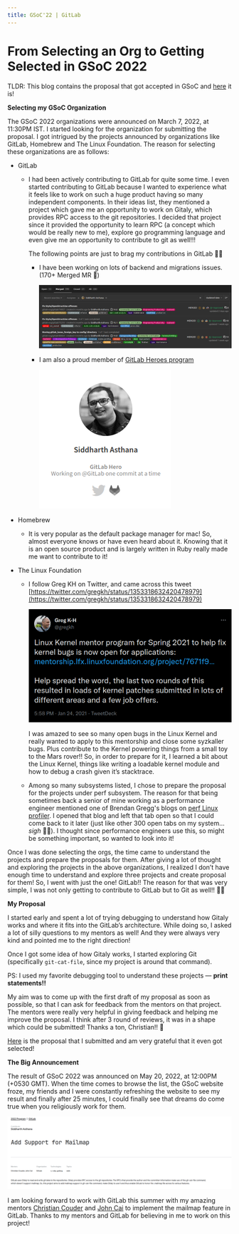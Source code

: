 ```yaml
---
title: GSoC'22 | GitLab
---
```


# From Selecting an Org to Getting Selected in GSoC 2022

TLDR: This blog contains the proposal that got accepted in GSoC and [here](https://docs.google.com/document/d/16zWn9zSv5r-O_ICZoKX0alMA4tXQs67hoc_CQEd9cJY/edit?usp=sharing) it is!

**Selecting my GSoC Organization**

The GSoC 2022 organizations were announced on March 7, 2022, at 11:30PM IST. I started looking for the organization for submitting the proposal. I got intrigued by the projects announced by organizations like GitLab, Homebrew and The Linux Foundation. The reason for selecting these organizations are as follows:

- GitLab
    - I had been actively contributing to GitLab for quite some time. I even started contributing to GitLab because I wanted to experience what it feels like to work on such a huge product having so many independent components. In their ideas list, they mentioned a project which gave me an opportunity to work on Gitaly, which provides RPC access to the git repositories. I decided that project since it provided the opportunity to learn RPC (a concept which would be really new to me), explore go programming language and even give me an opportunity to contribute to git as well!!!
        
        The following points are just to brag my contributions in GitLab 🙈🙈
        
        - I have been working on lots of backend and migrations issues. (170+ Merged MR 🚀)
            
            ![Untitled](https://raw.githubusercontent.com/edith007/siddharthasthana.dev/main/source/_posts/From%20Selecting%20an%20Org%20to%20Getting%20Selected%20in%20GSoC%20%2025fce351279d4a7ca8737f963422c731/Untitled.png)
            
        - I am also a proud member of [GitLab Heroes program](https://about.gitlab.com/community/heroes/)
            
            ![Untitled](https://raw.githubusercontent.com/edith007/siddharthasthana.dev/main/source/_posts/From%20Selecting%20an%20Org%20to%20Getting%20Selected%20in%20GSoC%20%2025fce351279d4a7ca8737f963422c731/Untitled%201.png)
            
    
- Homebrew
    - It is very popular as the default package manager for mac! So, almost everyone knows or have even heard about it. Knowing that it is an open source product and is largely written in Ruby really made me want to contribute to it!

- The Linux Foundation
    - I follow Greg KH on Twitter, and came across this tweet [https://twitter.com/gregkh/status/1353318632420478979](https://twitter.com/gregkh/status/1353318632420478979)
        
        ![Untitled](https://raw.githubusercontent.com/edith007/siddharthasthana.dev/main/source/_posts/From%20Selecting%20an%20Org%20to%20Getting%20Selected%20in%20GSoC%20%2025fce351279d4a7ca8737f963422c731/Untitled%202.png)
        
        I was amazed to see so many open bugs in the Linux Kernel and really wanted to apply to this mentorship and close some syzkaller bugs. Plus contribute to the Kernel powering things from a small toy to the Mars rover!! So, in order to prepare for it, I learned a bit about the Linux Kernel, things like writing a loadable kernel module and how to debug a crash given it’s stacktrace.
        
    
    - Among so many subsystems listed, I chose to prepare the proposal for the projects under perf subsystem. The reason for that being sometimes back a senior of mine working as a performance engineer mentioned one of Brendan Gregg's blogs on [perf Linux profiler](https://www.brendangregg.com/perf.html). I opened that blog and left that tab open so that I could come back to it later (just like other 300 open tabs on my system… *sigh* 😮‍💨). I thought since performance engineers use this, so might be something important, so wanted to look into it!
        
        

Once I was done selecting the orgs, the time came to understand the projects and prepare the proposals for them. After giving a lot of thought and exploring the projects in the above organizations, I realized I don’t have enough time to understand and explore three projects and create proposal for them! So, I went with just the one! GitLab!! The reason for that was very simple, I was not only getting to contribute to GitLab but to Git as well!! 🤩🤩

**My Proposal**

I started early and spent a lot of trying debugging to understand how Gitaly works and where it fits into the GitLab’s architecture. While doing so, I asked a lot of silly questions to my mentors as well! And they were always very kind and pointed me to the right direction! 

Once I got some idea of how Gitaly works, I started exploring Git (specifically `git-cat-file`, since my project is around that command).

PS: I used my favorite debugging tool to understand these projects — **print statements!!**

My aim was to come up with the first draft of my proposal as soon as possible, so that I can ask for feedback from the mentors on that project. The mentors were really very helpful in giving feedback and helping me improve the proposal. I think after 3 round of reviews, it was in a shape which could be submitted! Thanks a ton, Christian!! 🙇

[Here](https://docs.google.com/document/d/16zWn9zSv5r-O_ICZoKX0alMA4tXQs67hoc_CQEd9cJY/edit?usp=sharing) is the proposal that I submitted and am very grateful that it even got selected!

**The Big Announcement**

The result of GSoC 2022 was announced on May 20, 2022, at 12:00PM (+0530 GMT). When the time comes to browse the list, the GSoC website froze, my friends and I were constantly refreshing the website to see my result and finally after 25 minutes, I could finally see that dreams do come true when you religiously work for them.

![Untitled](https://raw.githubusercontent.com/edith007/siddharthasthana.dev/main/source/_posts/From%20Selecting%20an%20Org%20to%20Getting%20Selected%20in%20GSoC%20%2025fce351279d4a7ca8737f963422c731/Untitled%203.png)

I am looking forward to work with GitLab this summer with my amazing mentors [Christian Couder](https://gitlab.com/chriscool)
and [John Cai](https://gitlab.com/jcaigitlab) to implement the mailmap feature in GitLab. Thanks to my mentors and GitLab for believing in me to work on this project!
